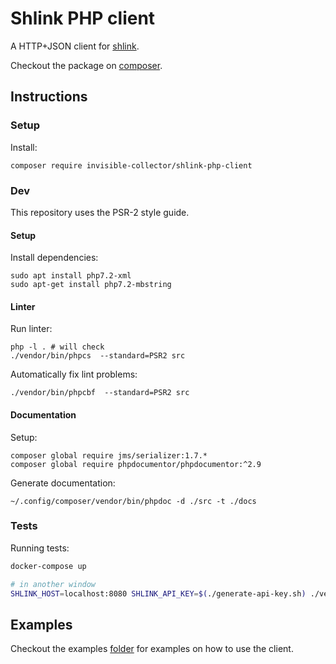 # Shlink PHP client

A HTTP+JSON client for [shlink](https://shlink.io/).

Checkout the package on [composer](https://packagist.org/packages/invisible-collector/shlink-php-client).

## Instructions

### Setup

Install:

    composer require invisible-collector/shlink-php-client

### Dev

This repository uses the PSR-2 style guide.


#### Setup

Install dependencies:

    sudo apt install php7.2-xml
    sudo apt-get install php7.2-mbstring 

#### Linter

Run linter:

    php -l . # will check
    ./vendor/bin/phpcs  --standard=PSR2 src

Automatically fix lint problems:

    ./vendor/bin/phpcbf  --standard=PSR2 src

#### Documentation

Setup:

    composer global require jms/serializer:1.7.*
    composer global require phpdocumentor/phpdocumentor:^2.9

Generate documentation:

    ~/.config/composer/vendor/bin/phpdoc -d ./src -t ./docs


### Tests

Running tests:

```bash
docker-compose up

# in another window
SHLINK_HOST=localhost:8080 SHLINK_API_KEY=$(./generate-api-key.sh) ./vendor/bin/phpunit --bootstrap vendor/autoload.php tests
```
## Examples

Checkout the examples [folder](./examples) for examples on how to use the client.
